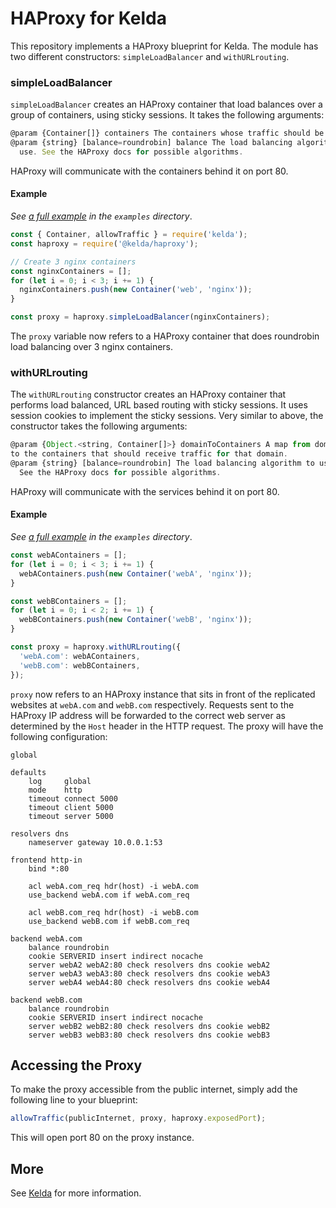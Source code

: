 # HAProxy for Kelda

This repository implements a HAProxy blueprint for Kelda. The module has two different
constructors: `simpleLoadBalancer` and `withURLrouting`.

### simpleLoadBalancer
`simpleLoadBalancer` creates an HAProxy container that load balances
over a group of containers, using sticky sessions. It takes the following
arguments:

```javascript
@param {Container[]} containers The containers whose traffic should be load balanced.
@param {string} [balance=roundrobin] balance The load balancing algorithm to
  use. See the HAProxy docs for possible algorithms.
```

HAProxy will communicate with the containers behind it on port 80.

#### Example
*See [a full example](./examples/haproxyExampleSingleApp.js) in the `examples`
directory*.

```javascript
const { Container, allowTraffic } = require('kelda');
const haproxy = require('@kelda/haproxy');

// Create 3 nginx containers
const nginxContainers = [];
for (let i = 0; i < 3; i += 1) {
  nginxContainers.push(new Container('web', 'nginx'));
}

const proxy = haproxy.simpleLoadBalancer(nginxContainers);
```
The `proxy` variable now refers to a HAProxy container that does
roundrobin load balancing over 3 nginx containers.

### withURLrouting
The `withURLrouting` constructor creates an HAProxy container that performs load
balanced, URL based routing with sticky sessions. It uses session cookies to implement
the sticky sessions.
Very similar to above, the constructor takes the following arguments:

```javascript
@param {Object.<string, Container[]>} domainToContainers A map from domain name
to the containers that should receive traffic for that domain.
@param {string} [balance=roundrobin] The load balancing algorithm to use.
  See the HAProxy docs for possible algorithms.
```

HAProxy will communicate with the services behind it on port 80.

#### Example
*See [a full example](./examples/haproxyExampleMultipleApps.js) in the
`examples` directory*.

```javascript
const webAContainers = [];
for (let i = 0; i < 3; i += 1) {
  webAContainers.push(new Container('webA', 'nginx'));
}

const webBContainers = [];
for (let i = 0; i < 2; i += 1) {
  webBContainers.push(new Container('webB', 'nginx'));
}

const proxy = haproxy.withURLrouting({
  'webA.com': webAContainers,
  'webB.com': webBContainers,
});
```

`proxy` now refers to an HAProxy instance that sits in front of the
replicated websites at `webA.com` and `webB.com` respectively. Requests sent to the
HAProxy IP address will be forwarded to the correct web server as determined by the
`Host` header in the HTTP request. The proxy will have the following configuration:

```
global

defaults
    log     global
    mode    http
    timeout connect 5000
    timeout client 5000
    timeout server 5000

resolvers dns
    nameserver gateway 10.0.0.1:53

frontend http-in
    bind *:80

    acl webA.com_req hdr(host) -i webA.com
    use_backend webA.com if webA.com_req

    acl webB.com_req hdr(host) -i webB.com
    use_backend webB.com if webB.com_req

backend webA.com
    balance roundrobin
    cookie SERVERID insert indirect nocache
    server webA2 webA2:80 check resolvers dns cookie webA2
    server webA3 webA3:80 check resolvers dns cookie webA3
    server webA4 webA4:80 check resolvers dns cookie webA4

backend webB.com
    balance roundrobin
    cookie SERVERID insert indirect nocache
    server webB2 webB2:80 check resolvers dns cookie webB2
    server webB3 webB3:80 check resolvers dns cookie webB3
```

## Accessing the Proxy
To make the proxy accessible from the public internet, simply add the following
line to your blueprint:

```javascript
allowTraffic(publicInternet, proxy, haproxy.exposedPort);
```

This will open port 80 on the proxy instance.

## More
See [Kelda](http://kelda.io) for more information.
